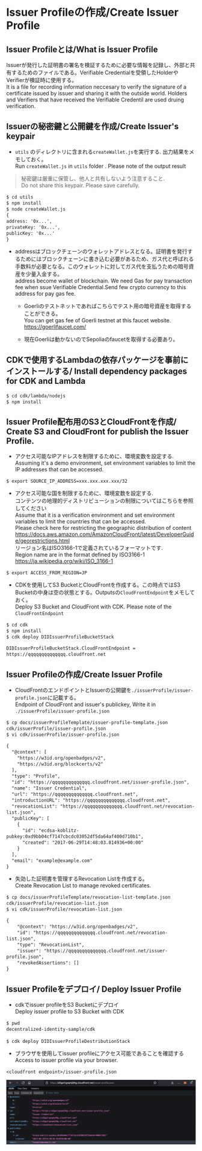 Issuer Profileの作成/Create Issuer Profile
===

## Issuer Profileとは/What is Issuer Profile
Issuerが発行した証明書の署名を検証するために必要な情報を記録し、外部と共有するためのファイルである。Verifiable Credentialを受領したHolderやVerifierが検証時に使用する。  
It is a file for recording information neccesary to verify the signature of a certificate issued by issuer and sharing it with the outside world. 
Holders and Verifiers that have received the Verifiable Credentil are used druing verification.

## Issuerの秘密鍵と公開鍵を作成/Create Issuer's keypair

- `utils` のディレクトリに含まれる`createWallet.js`を実行する. 出力結果をメモしておく。  
Run `createWallet.js` in `utils` folder . Please note of the output result

> 秘密鍵は厳重に保管し、他人と共有しないよう注意すること.   
Do not share this keypair. Please save carefully.


```
$ cd utils
$ npm install
$ node createWallet.js 
{
address: '0x...',
privateKey: '0x...',
publicKey: '0x...'
}
```

- addressはブロックチェーンのウォレットアドレスとなる。証明書を発行するためにはブロックチェーンに書き込む必要があるため、ガス代と呼ばれる手数料が必要となる。このウォレットに対してガス代を支払うための暗号資産を少量入金する。  
address become wallet of blockchain. We need Gas for pay transaction fee when ssue Verifiable Credential.Send few crypto currency to this address for pay gas fee.

  - Goerliのテストネットであればこちらでテスト用の暗号資産を取得することができる。  
  You can get gas fee of Goerli testnet at this faucet website.  
    https://goerlifaucet.com/

  - 現在Goerliは動かないのでSepoliaのfaucetを取得する必要あり。

## CDKで使用するLambdaの依存パッケージを事前にインストールする/ Install dependency packages for CDK and Lambda
```
$ cd cdk/lambda/nodejs
$ npm install
```

## Issuer Profile配布用のS3とCloudFrontを作成/ Create S3 and CloudFront for publish the Issuer Profile.

- アクセス可能なIPアドレスを制限するために、環境変数を設定する.  
Assuming it's a demo environment, set environment variables to limit the IP addresses that can be accessed.
```
$ export SOURCE_IP_ADDRESS=xxx.xxx.xxx.xxx/32
```

- アクセス可能な国を制限するために、環境変数を設定する.  
コンテンツの地理的ディストリビューションの制限についてはこちらを参照してください  
Assume that it is a verification environment and set environment variables to limit the countries that can be accessed.  
Please check here for restricting the geographic distribution of content  
https://docs.aws.amazon.com/AmazonCloudFront/latest/DeveloperGuide/georestrictions.html  
リージョン名はISO3166-1で定義されているフォーマットです.  
Region name are in the format defined by ISO3166-1
https://ja.wikipedia.org/wiki/ISO_3166-1

```
$ export ACCESS_FROM_REGION=JP
```

- CDKを使用してS3 BucketとCloudFrontを作成する。この時点ではS3 Bucketの中身は空の状態とする。Outputsの`CloudFrontEndpoint`をメモしておく。  
Deploy S3 Bucket and CloudFront with CDK. Please note of the `CloudFrontEndpoint`

```
$ cd cdk
$ npm install
$ cdk deploy DIDIssuerProfileBucketStack
```

```
DIDIssuerProfileBucketStack.CloudFrontEndpoint = https://qqqqqqqqqqqqqq.cloudfront.net
```


## Issuer Profileの作成/Create Issuer Profile

- CloudFrontのエンドポイントとIssuerの公開鍵を`./issuerProfile/issuer-profile.json`に記載する。  
Endpoint of CloudFront and issuer's publickey, Write it in `./issuerProfile/issuer-profile.json`
```
$ cp docs/issuerProfileTemplate/issuer-profile-template.json cdk/issuerProfile/issuer-profile.json
$ vi cdk/issuerProfile/issuer-profile.json
```
```
{
  "@context": [
    "https://w3id.org/openbadges/v2",
    "https://w3id.org/blockcerts/v2"
  ],
  "type": "Profile",
  "id": "https://qqqqqqqqqqqqqq.cloudfront.net/issuer-profile.json",
  "name": "Issuer Credential",
  "url": "https://qqqqqqqqqqqqqq.cloudfront.net",
  "introductionURL": "https://qqqqqqqqqqqqqq.cloudfront.net",
  "revocationList": "https://qqqqqqqqqqqqqq.cloudfront.net/revocation-list.json",
  "publicKey": [
    {
      "id": "ecdsa-koblitz-pubkey:0xd9bb04cf7147cbcdc03052df5da64af400d710b1",
      "created": "2017-06-29T14:48:03.814936+00:00"
    }
  ],
  "email": "example@example.com"
}
```


- 失効した証明書を管理するRevocation Listを作成する。  
Create Revocation List to manage revoked certificates.

```
$ cp docs/issuerProfileTemplate/revocation-list-template.json cdk/issuerProfile/revocation-list.json
$ vi cdk/issuerProfile/revocation-list.json
```
```
{
    "@context": "https://w3id.org/openbadges/v2",
    "id": "https://qqqqqqqqqqqqqq.cloudfront.net/revocation-list.json",
    "type": "RevocationList",
    "issuer": "https://qqqqqqqqqqqqqq.cloudfront.net/issuer-profile.json",
    "revokedAssertions": []
}
```


## Issuer Profileをデプロイ/ Deploy Issuer Profile

- cdkでissuer profileをS3 Bucketにデプロイ  
Deploy issuer profile to S3 Bucket with CDK
```
$ pwd 
decentralized-identity-sample/cdk

$ cdk deploy DIDIssuerProfileDestributionStack
```

- ブラウザを使用してissuer profileにアクセス可能であることを確認する  
Access to issuer profile via your browser.

```
<cloudfront endpoint>/issuer-profile.json
```

![issuer profile via browser](../images/issuer_profile.png)